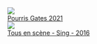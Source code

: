 <html>
			  <a            			  href="https://uqload.com/7dp87x0rynfp.html"><img src="https://m70.uqload.org/i/03/01356/8d5tm7jhe0z9_t.jpg" border=0><br>Pourris Gates 2021</a><br>				
			  		<a href="https://uqload.com/dp0rie1x8v43.html"><img src="https://m100.uqload.org/i/06/01052/dp0rie1x8v43_t.jpg" border=0><br>Tous en scène - Sing - 2016</a><br>
</html>

